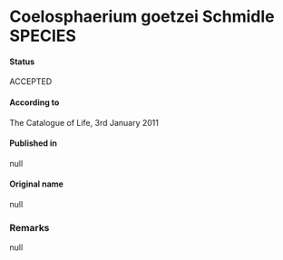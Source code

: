 Coelosphaerium goetzei Schmidle SPECIES
=======

#### Status
ACCEPTED

#### According to
The Catalogue of Life, 3rd January 2011

#### Published in
null

#### Original name
null

### Remarks
null